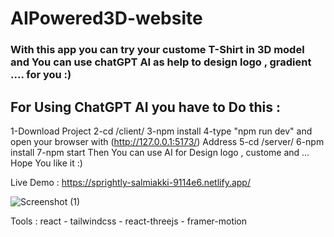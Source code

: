 # AIPowered3D-website
### With this app you can try your custome T-Shirt in 3D model and You can use chatGPT AI as help to design  logo , gradient .... for you :)
## For Using ChatGPT AI you have to Do this : 
1-Download Project
2-cd /client/
3-npm install
4-type "npm run dev" and open your browser with (http://127.0.0.1:5173/) Address
5-cd /server/
6-npm install
7-npm start
Then You can use AI for Design logo , custome and ...
Hope You like it :)

Live Demo : 
https://sprightly-salmiakki-9114e6.netlify.app/

![Screenshot (1)](https://github.com/AliMoradpour/AIPowered3D-website/assets/86645460/ffbce55e-c5e4-424d-8ec3-523a7887a0d5)


Tools : 
react - tailwindcss - react-threejs - framer-motion
